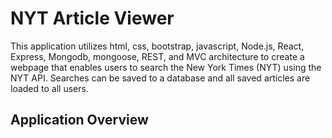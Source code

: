 # NYT Article Viewer
This application utilizes html, css, bootstrap, javascript, Node.js, React, Express, Mongodb, mongoose, REST, and MVC architecture to create a webpage that enables users to search the New York Times (NYT) using the NYT API. Searches can be saved to a database and all saved articles are loaded to all users.

## Application Overview
